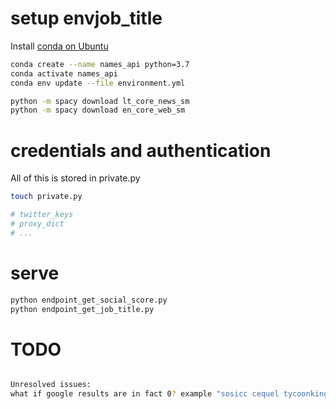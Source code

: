 # setup envjob_title

Install [conda on Ubuntu](https://www.digitalocean.com/community/tutorials/how-to-install-anaconda-on-ubuntu-18-04-quickstart)

``` bash
conda create --name names_api python=3.7
conda activate names_api
conda env update --file environment.yml

python -m spacy download lt_core_news_sm
python -m spacy download en_core_web_sm

```

# credentials and authentication

All of this is stored in private.py
``` bash
touch private.py

# twitter_keys
# proxy_dict
# ...
```

# serve
``` bash
python endpoint_get_social_score.py
python endpoint_get_job_title.py

```

# TODO

``` bash

Unresolved issues:
what if google results are in fact 0? example "sosicc cequel tycoonkingz"

```
